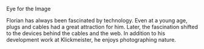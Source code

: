 Eye for the Image

Florian has always been fascinated by technology. Even at a young age, plugs and cables had a great attraction for him. Later, the fascination shifted to the devices behind the cables and the web. In addition to his development work at Klickmeister, he enjoys photographing nature.